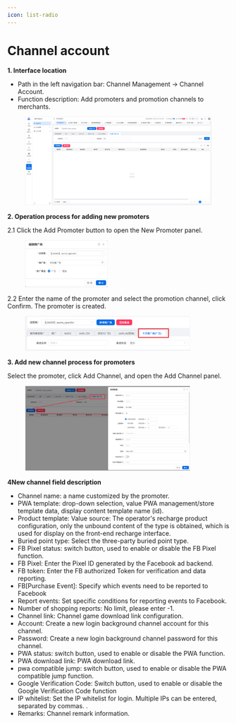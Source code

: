 ```yaml
---
icon: list-radio
---
```


# Channel account

**1. Interface location**

* Path in the left navigation bar: Channel Management → Channel Account.
* Function description: Add promoters and promotion channels to merchants.

<figure><img src="../.gitbook/assets/image (242).png" alt=""><figcaption></figcaption></figure>

**2. Operation process for adding new promoters**

2.1 Click the Add Promoter button to open the New Promoter panel.

<div align="left"><figure><img src="../.gitbook/assets/image (241).png" alt="" width="188"><figcaption></figcaption></figure></div>

2.2 Enter the name of the promoter and select the promotion channel, click Confirm. The promoter is created.

<div align="left"><figure><img src="../.gitbook/assets/image (243).png" alt="" width="375"><figcaption></figcaption></figure></div>

**3. Add new channel process for promoters**

Select the promoter, click Add Channel, and open the Add Channel panel.

<div align="left"><figure><img src="../.gitbook/assets/image (244).png" alt="" width="375"><figcaption></figcaption></figure></div>

**4New channel field description**

* Channel name: a name customized by the promoter.
* PWA template: drop-down selection, value PWA management/store template data, display content template name (id).
* Product template: Value source: The operator's recharge product configuration, only the unbound content of the type is obtained, which is used for display on the front-end recharge interface.
* Buried point type: Select the three-party buried point type.
* FB Pixel status: switch button, used to enable or disable the FB Pixel function.
* FB Pixel: Enter the Pixel ID generated by the Facebook ad backend.
* FB token: Enter the FB authorized Token for verification and data reporting.
* FB\[Purchase Event]: Specify which events need to be reported to Facebook
* Report events: Set specific conditions for reporting events to Facebook.
* Number of shopping reports: No limit, please enter -1.
* Channel link: Channel game download link configuration.
* Account: Create a new login background channel account for this channel.
* Password: Create a new login background channel password for this channel.
* PWA status: switch button, used to enable or disable the PWA function.
* PWA download link: PWA download link.
* pwa compatible jump: switch button, used to enable or disable the PWA compatible jump function.
* Google Verification Code: Switch button, used to enable or disable the Google Verification Code function
* IP whitelist: Set the IP whitelist for login. Multiple IPs can be entered, separated by commas. .
* Remarks: Channel remark information.
